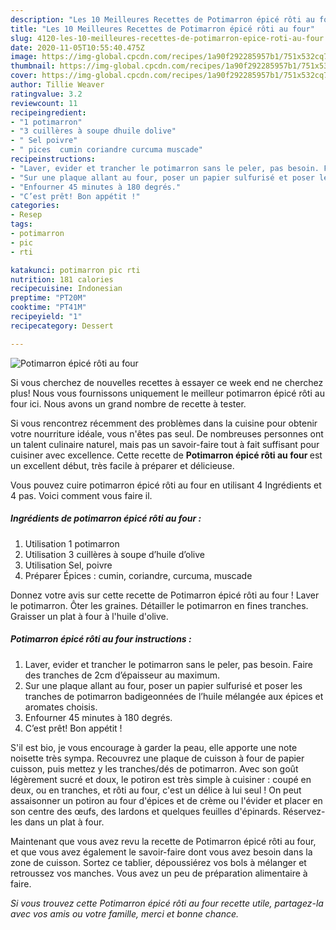```yaml
---
description: "Les 10 Meilleures Recettes de Potimarron épicé rôti au four"
title: "Les 10 Meilleures Recettes de Potimarron épicé rôti au four"
slug: 4120-les-10-meilleures-recettes-de-potimarron-epice-roti-au-four
date: 2020-11-05T10:55:40.475Z
image: https://img-global.cpcdn.com/recipes/1a90f292285957b1/751x532cq70/potimarron-epice-roti-au-four-photo-principale-de-la-recette.jpg
thumbnail: https://img-global.cpcdn.com/recipes/1a90f292285957b1/751x532cq70/potimarron-epice-roti-au-four-photo-principale-de-la-recette.jpg
cover: https://img-global.cpcdn.com/recipes/1a90f292285957b1/751x532cq70/potimarron-epice-roti-au-four-photo-principale-de-la-recette.jpg
author: Tillie Weaver
ratingvalue: 3.2
reviewcount: 11
recipeingredient:
- "1 potimarron"
- "3 cuillères à soupe dhuile dolive"
- " Sel poivre"
- " pices  cumin coriandre curcuma muscade"
recipeinstructions:
- "Laver, evider et trancher le potimarron sans le peler, pas besoin. Faire des tranches de 2cm d’épaisseur au maximum."
- "Sur une plaque allant au four, poser un papier sulfurisé et poser les tranches de potimarron badigeonnées de l’huile mélangée aux épices et aromates choisis."
- "Enfourner 45 minutes à 180 degrés."
- "C’est prêt! Bon appétit !"
categories:
- Resep
tags:
- potimarron
- pic
- rti

katakunci: potimarron pic rti 
nutrition: 181 calories
recipecuisine: Indonesian
preptime: "PT20M"
cooktime: "PT41M"
recipeyield: "1"
recipecategory: Dessert

---
```



![Potimarron épicé rôti au four](https://img-global.cpcdn.com/recipes/1a90f292285957b1/751x532cq70/potimarron-epice-roti-au-four-photo-principale-de-la-recette.jpg)

Si vous cherchez de nouvelles recettes à essayer ce week end ne cherchez plus! Nous vous fournissons uniquement le meilleur potimarron épicé rôti au four ici. Nous avons un grand nombre de recette à tester.

Si vous rencontrez récemment des problèmes dans la cuisine pour obtenir votre nourriture idéale, vous n'êtes pas seul. De nombreuses personnes ont un talent culinaire naturel, mais pas un savoir-faire tout à fait suffisant pour cuisiner avec excellence. Cette recette de <strong> Potimarron épicé rôti au four </strong> est un excellent début, très facile à préparer et délicieuse.

<!--inarticleads1-->

Vous pouvez cuire potimarron épicé rôti au four en utilisant 4 Ingrédients et 4 pas. Voici comment vous faire il.

##### Ingrédients de potimarron épicé rôti au four :

1. Utilisation 1 potimarron
1. Utilisation 3 cuillères à soupe d’huile d’olive
1. Utilisation  Sel, poivre
1. Préparer  Épices : cumin, coriandre, curcuma, muscade


Donnez votre avis sur cette recette de Potimarron épicé rôti au four ! Laver le potimarron. Ôter les graines. Détailler le potimarron en fines tranches. Graisser un plat à four à l&#39;huile d&#39;olive. 

<!--inarticleads2-->

##### Potimarron épicé rôti au four instructions :

1. Laver, evider et trancher le potimarron sans le peler, pas besoin. Faire des tranches de 2cm d’épaisseur au maximum.
1. Sur une plaque allant au four, poser un papier sulfurisé et poser les tranches de potimarron badigeonnées de l’huile mélangée aux épices et aromates choisis.
1. Enfourner 45 minutes à 180 degrés.
1. C’est prêt! Bon appétit !


S&#39;il est bio, je vous encourage à garder la peau, elle apporte une note noisette très sympa. Recouvrez une plaque de cuisson à four de papier cuisson, puis mettez y les tranches/dés de potimarron. Avec son goût légèrement sucré et doux, le potiron est très simple à cuisiner : coupé en deux, ou en tranches, et rôti au four, c&#39;est un délice à lui seul ! On peut assaisonner un potiron au four d&#39;épices et de crème ou l&#39;évider et placer en son centre des œufs, des lardons et quelques feuilles d&#39;épinards. Réservez-les dans un plat à four. 

<!--inarticleads1-->

<p>
Maintenant que vous avez revu la recette de Potimarron épicé rôti au four, et que vous avez également le savoir-faire dont vous avez besoin dans la zone de cuisson. Sortez ce tablier, dépoussiérez vos bols à mélanger et retroussez vos manches. Vous avez un peu de préparation alimentaire à faire.
</p>

<p>
<i>Si vous trouvez cette Potimarron épicé rôti au four recette utile, partagez-la avec vos amis ou votre famille, merci et bonne chance.</i>
</p>
